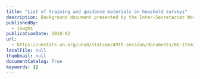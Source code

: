 ```yaml
---
title: "List of training and guidance materials on houshold surveys"
description: Background document presented by the Inter-Secretariat Working Group on Household Surveys at the forty-ninth session of the United Nations Statistical Commission
publishedBy:
  - iswghs
publicationDate: 2018-02
url:
  - https://unstats.un.org/unsd/statcom/49th-session/documents/BG-Item3d-Inventory-of-Training-and-Guidnace-HS-E.xlsx
localFile: null
thumbnail: null
documentCatalog: True
keywords: []
---
```


